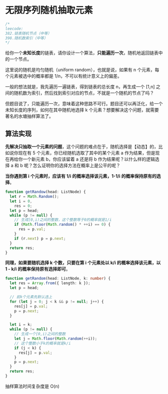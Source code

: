 # 无限序列随机抽取元素

```typescript
/*
leecode:
382.链表随机节点（中等）
398.随机数索引（中等）
*/
```

给你一个**未知长度**的链表，请你设计一个算法，**只能遍历一次**，随机地返回链表中的一个节点。

这里说的随机是均匀随机（uniform random），也就是说，如果有 n 个元素，每个元素被选中的概率都是 1/n，不可以有统计意义上的偏差。

一般的想法就是，我先遍历一遍链表，得到链表的总长度 n，再生成一个 [1,n] 之间的随机数为索引，然后找到索引对应的节点，不就是一个随机的节点了吗？

但题目说了，只能遍历一次，意味着这种思路不可行。题目还可以再泛化，给一个未知长度的序列，如何在其中随机地选择 k 个元素？想要解决这个问题，就需要著名的水塘抽样算法了。

## 算法实现

**先解决只抽取一个元素的问题**，这个问题的难点在于，随机选择是【动态】的，比如说你现在有 5 个元素，你已经随机选取了其中的某个元素 a 作为结果，但是现在再给你一个新元素 b，你应该留着 a 还是将 b 作为结果呢？以什么样的逻辑选择 a 和 b 呢？怎么证明你的选择方法在概率上是公平的呢？

**当你遇到第 i 个元素时，应该有 1/i 的概率选择该元素，1-1/i 的概率保持原有的选择**。

```typescript
function getRandow(head: ListNode) {
  let r = Math.Random();
  let i = 0,
    res = 0;
  let p = head;
  while (p != null) {
    // 生成[0,i)之间的整数，这个整数等于0的概率就是1/i
    if (Math.floor(Math.random() * ++i) == 0) {
      res = p.val;
    }
    if (r.next) p = p.next;
  }
  return res;
}
```

**同理，如果要随机选择 k 个数，只要在第 i 个元素处以 k/i 的概率选择该元素，以 1 - k/i 的概率保持原有选择即可**。

```typescript
function getRandom(head: ListNode, k: number) {
  let res = Array.from({ length: k });
  let p = head;

  // 前k个元素先默认选上
  for (let j = 0; j < k && p != null; j++) {
    res[j] = p.val;
    p = p.next;
  }

  let i = k;
  while (p != null) {
    // 生成一个[0,i)之间的整数
    let j = Math.floor(Math.random(++i));
    // 这个整数小于k的概率就是k/i
    if (j < k) {
      res[j] = p.val;
    }
    p = p.next;
  }
  return res;
}
```

抽样算法时间复杂度是 O(n)
